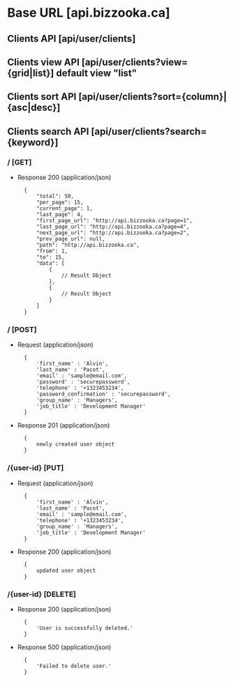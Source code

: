 # Base URL [api.bizzooka.ca]

## Clients API [api/user/clients]

## Clients view API [api/user/clients?view={grid|list}] default view "list"

## Clients sort API [api/user/clients?sort={column}|{asc|desc}]

## Clients search API [api/user/clients?search={keyword}]

### / [GET]

+ Response 200 (application/json)

        {
            "total": 50,
            "per_page": 15,
            "current_page": 1,
            "last_page": 4,
            "first_page_url": "http://api.bizzooka.ca?page=1",
            "last_page_url": "http://api.bizzooka.ca?page=4",
            "next_page_url": "http://api.bizzooka.ca?page=2",
            "prev_page_url": null,
            "path": "http://api.bizzooka.ca",
            "from": 1,
            "to": 15,
            "data": [
                {
                    // Result Object
                },
                {
                    // Result Object
                }
            ]
        }

### / [POST]

+ Request (application/json)

        {
            'first_name' : 'Alvin',
            'last_name' : 'Pacot',
            'email' : 'sample@email.com',
            'password' : 'securepassword',
            'telephone' : '+1323453234',
            'password_confirmation' : 'securepassword',
            'group_name' : 'Managers',
            'job_title' : 'Development Manager'
        }

+ Response 201 (application/json)

        {
            newly created user object
        }

### /{user-id} [PUT]

+ Request (application/json)

        {
            'first_name' : 'Alvin',
            'last_name' : 'Pacot',
            'email' : 'sample@email.com',
            'telephone' : '+1323453234',
            'group_name' : 'Managers',
            'job_title' : 'Development Manager'
        }

+ Response 200 (application/json)

        {
            updated user object
        }

### /{user-id} [DELETE]

+ Response 200 (application/json)

        {
            'User is successfully deleted.'
        }

+ Response 500 (application/json)

        {
            'Failed to delete user.'
        }